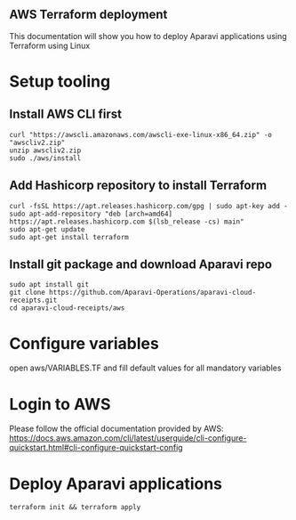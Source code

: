 ## AWS Terraform deployment

This documentation will show you how to deploy Aparavi applications using Terraform using Linux

# Setup tooling
## Install AWS CLI first

```
curl "https://awscli.amazonaws.com/awscli-exe-linux-x86_64.zip" -o "awscliv2.zip"
unzip awscliv2.zip
sudo ./aws/install
```
## Add Hashicorp repository to install Terraform
```
curl -fsSL https://apt.releases.hashicorp.com/gpg | sudo apt-key add -
sudo apt-add-repository "deb [arch=amd64] https://apt.releases.hashicorp.com $(lsb_release -cs) main"
sudo apt-get update
sudo apt-get install terraform
```
## Install git package and download Aparavi repo
```
sudo apt install git
git clone https://github.com/Aparavi-Operations/aparavi-cloud-receipts.git
cd aparavi-cloud-receipts/aws
```

# Configure variables

open aws/VARIABLES.TF and fill default values for all mandatory variables

# Login to AWS
Please follow the official documentation provided by AWS:
https://docs.aws.amazon.com/cli/latest/userguide/cli-configure-quickstart.html#cli-configure-quickstart-config

# Deploy Aparavi applications
```
terraform init && terraform apply
```
